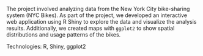 
The project involved analyzing data from the New York City bike-sharing system (NYC Bikes). As part of the project, we developed an interactive web application using R Shiny to explore the data and visualize the analysis results. Additionally, we created maps with `ggplot2` to show spatial distributions and usage patterns of the bikes.

Technologies: R, Shiny, ggplot2

